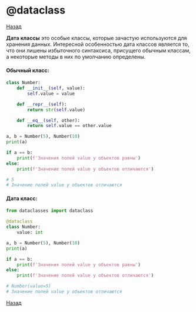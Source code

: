 # @dataclass

[Назад][back]

**Дата классы** это особые классы, которые зачастую используются для хранения данных.
Интересной особенностью дата классов является то, что они лишены избыточного синтаксиса, присущего обычным классам, а
некоторые методы в них по умолчанию определены.

#### Обычный класс:

```python
class Number:
    def __init__(self, value):
        self.value = value

    def __repr__(self):
        return str(self.value)

    def __eq__(self, other):
        return self.value == other.value

a, b = Number(5), Number(10)
print(a)

if a == b:
    print(f'Значения полей value у объектов равны')
else:
    print(f'Значение полей value у объектов отличаются')

# 5
# Значение полей value у объектов отличаются
```

#### Дата класс:

```python
from dataclasses import dataclass

@dataclass
class Number:
    value: int

a, b = Number(5), Number(10)
print(a)

if a == b:
    print(f'Значения полей value у объектов равны')
else:
    print(f'Значение полей value у объектов отличаются')

# Number(value=5)
# Значение полей value у объектов отличаются
```

[Назад][back]

[back]: <.> "Назад к оглавлению"